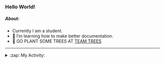 ### Hello World!

##### About:
- Currently I am a student.
- 🌱 I’m learning how to make better documentation.
- 🌱 GO PLANT SOME TREES AT [TEAM TREES](https://teamtrees.org/)

---
<details>
  <summary>:zap: My Activity:</summary>
  
<!--START_SECTION:waka-->
![Code Time](http://img.shields.io/badge/Code%20Time-1%2C137%20hrs%2049%20mins-blue)

**I'm a Night 🦉** 

```text
🌞 Morning                1470 commits        ██░░░░░░░░░░░░░░░░░░░░░░░   09.37 % 
🌆 Daytime                5498 commits        █████████░░░░░░░░░░░░░░░░   35.06 % 
🌃 Evening                4522 commits        ███████░░░░░░░░░░░░░░░░░░   28.84 % 
🌙 Night                  4192 commits        ███████░░░░░░░░░░░░░░░░░░   26.73 % 
```
📅 **I'm Most Productive on Wednesday** 

```text
Monday                   2340 commits        ████░░░░░░░░░░░░░░░░░░░░░   14.92 % 
Tuesday                  2061 commits        ███░░░░░░░░░░░░░░░░░░░░░░   13.14 % 
Wednesday                3612 commits        ██████░░░░░░░░░░░░░░░░░░░   23.03 % 
Thursday                 1981 commits        ███░░░░░░░░░░░░░░░░░░░░░░   12.63 % 
Friday                   1525 commits        ██░░░░░░░░░░░░░░░░░░░░░░░   09.72 % 
Saturday                 1391 commits        ██░░░░░░░░░░░░░░░░░░░░░░░   08.87 % 
Sunday                   2772 commits        ████░░░░░░░░░░░░░░░░░░░░░   17.68 % 
```


📊 **This Week I Spent My Time On** 

```text
🔥 Editors: 
VS Code                  1 hr 50 mins        █████████████████████████   100.00 % 

🐱‍💻 Projects: 
praise                   1 hr 50 mins        █████████████████████████   100.00 % 
```


 Last Updated on 26/06/2023 22:07:22 UTC
<!--END_SECTION:waka-->
</details>
